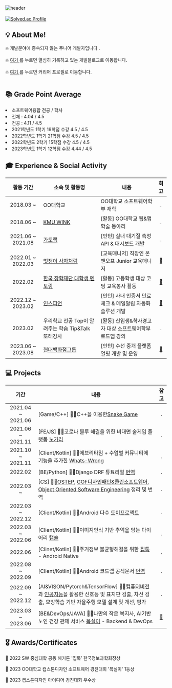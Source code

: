 

![header](https://capsule-render.vercel.app/api?type=waving&color=202632&fontColor=0064FF&text=반갑습니다!&height=150&fontSize=60&desc=ho-jun99%20Github%20&descAlignY=75&descAlign=60)
<br></br>
[![Solved.ac Profile](http://mazassumnida.wtf/api/v2/generate_badge?boj=hjk6322)](https://solved.ac/hjk6322/)
<h2>💡 About Me!  </h2>

<h> 🔥 개발분야에 종속되지 않는 주니어 개발자입니다 </b>.  <br></br></h>
<h> 🔥 <a href="https://devforyou.tistory.com/">여기 </a>를 누르면 열심히 기록하고 있는 개발블로그로 이동합니다</b>.  <br></br></h>
<h> 🔥 <a href="https://career.programmers.co.kr/pr/hjk6322_1360">여기 </a>를 누르면 커리어 프로필로 이동합니다</b>.  <br></br></h>

<h2>📚 Grade Point Average  </h2>
<li>소프트웨어융합 전공 / 학사 </li>
<li> 전체 : 4.04 / 4.5 </li>
<li> 전공 : 4.11 / 4.5 </li>
<li>2021학년도 1학기 19학점 수강 4.5 / 4.5</li>
<li>2022학년도 1학기 21학점 수강 4.5 / 4.5</li>
<li>2022학년도 2학기 15학점 수강 4.5 / 4.5</li>
<li>2023학년도 1학기 12학점 수강 4.44 / 4.5</li>




<h2>🎓 Experience & Social Activity</h2>

|활동 기간|소속 및 활동명|내용|회고|
|:---:|---|---|:---:|
| 2018.03 ~ |OO대학교  | OO대학교 소프트웨어학부 재학 | \. |
| 2018.06 ~ |<a href="https://wink.kookmin.ac.kr/">KMU WINK</a>|[활동] OO대학교 웹&앱 학술 동아리 | \. |
| 2021.06 ~ 2021.08 |<a href="https://www.gatolab.com/">가토랩</a>| [인턴] 실내 대기질 측정 API & 대시보드 개발 | \. |
| 2022.01 ~ 2022.03 |<a href="https://www.likelion.net/">멋쟁이 사자처럼</a>|[교육매니저] 직장인 온앤오프 Junior 교육매니저 | <a href="https://devforyou.tistory.com/190">📖</a> |
| 2022.02 |<a href="https://portal.kosaf.go.kr/CO/jspAction.do">한국 장학재단 대학생 멘토링</a> |[활동] 고등학생 대상 코딩 교육봉사 활동 | <a href="https://devforyou.tistory.com/189">📖</a> |
| 2022.12 ~ 2023.02|<a href="http://www.inspien.co.kr/">인스피언</a> | [인턴] 사내 인증서 만료 체크 & 메일알림 자동화 솔루션 개발 | <a href="https://devforyou.tistory.com/229">📖</a> |
| 2023.02 |우리학교 전공 Top이 알려주는 학습 Tip&Talk 또래강사 |[활동] 신입생&학사경고자 대상 소프트웨어학부 로드맵 강의| \. |
| 2023.06 ~ 2023.08 |<a href="https://www.ehyundai.com/">현대백화점그룹</a>|[인턴] 수선 중개 플랫폼 얼핏 개발 및 운영 | <a href="https://devforyou.tistory.com/328">📖</a> |


<h2>💻 Projects</h3>

| 기간 | 내용 | 참고 | 
| :---: | --- | :---: |
| 2021.04 ~ 2021.06|[Game/C++] 👨‍💻C++을 이용한<a href="https://github.com/ho-jun99/SnakeGame">Snake Game</a> | \. |
| 2021.06 ~ 2021.11|[FE/JS] 👨‍💻코로나 블루 해결을 위한 비대면 술게임 플랫폼 <a href="https://github.com/ho-jun99/nogari">노가리</a>| \. |
| 2021.10 ~ 2021.11|[Client/Kotlin] 👨‍💻에브리타임 + 수업별 커뮤니티에 기능을 추가한 <a href="https://github.com/ho-jun99/WhatsWrong"> Whats-Wrong</a>| \. |
| 2022.02 |[BE/Python] 👨‍💻Django DRF 튜툐리얼  <a href="https://devforyou.tistory.com/category/%E2%80%A2%20%EA%B0%9C%EB%B0%9C/Django?page=2">번역</a>| \. |
| 2022.03 ~ |[CS] 👨‍💻<a href="https://devforyou.tistory.com/category/%E2%80%A2Compter%20Science/Operating%20System">OSTEP</a>, <a href="https://devforyou.tistory.com/category/%E2%80%A2%20%EB%8F%85%EC%84%9C/Design%20Pattern">GOF디자인패턴&클린소프트웨어</a>, <a href="https://devforyou.tistory.com/category/%E2%80%A2%20%EB%8F%85%EC%84%9C/Object%20Oriented%20Software%20Engineering">Object Oriented Software Engineering</a> 정리 및 번역| \. |
| 2022.03 ~ 2022.12|[Client/Kotlin] 👨‍💻Android 다수   <a href="https://devforyou.tistory.com/category/%E2%80%A2App/%EC%95%88%EB%93%9C%EB%A1%9C%EC%9D%B4%EB%93%9C%20with%20Kotlin?page=2">토이프로젝트</a> | \. |
| 2022.03 ~ 2022.06|[Client/Kotlin] 👨‍💻이미지인식 기반 추억을 담는 다이어리 <a href="https://devforyou.tistory.com/191?category=584188">캡슐</a>| \. |
| 2022.06|[Clinet/Kotlin] 👨‍💻주거정보 불균형해결을 위한 <a href="https://devforyou.tistory.com/192?category=584188">집톡</a> - Android Native| \. |
| 2022.08 ~ 2022.09|[Client/Kotlin] 👨‍💻Android 코드랩 공식문서 <a href="https://devforyou.tistory.com/category/%E2%80%A2App/%EC%95%88%EB%93%9C%EB%A1%9C%EC%9D%B4%EB%93%9C%20with%20Kotlin?page=1">번역</a> | \. |
| 2022.09 ~ 2022.12|[AI&VISON/Pytorch&TensorFlow] 👨‍💻<a href="https://devforyou.tistory.com/category/%E2%80%A2Compter%20Science/Computer%20Vision">컴퓨터비전</a> 과 <a href="https://devforyou.tistory.com/category/%E2%80%A2Compter%20Science/Artificial%20Intelligence">인공지능</a>을 활용한 신호등 및 표지판 검출, 차선 검출, 모방학습 기반 자율주행 모델 설계 및 개선, 평가| \. |
| 2023.03 ~ 2023.06|[BE&DevOps/JAVA] 👨‍💻나만의 작은 복지사, AI기반 노인 건강 관제 서비스 <a href="https://kookmin-sw.github.io/capstone-2023-11/">복실이</a> - Backend & DevOps | <a href="https://devforyou.tistory.com/325">📖</a> |




<h2>🎖️ Awards/Certificates</h2>

<d>🥇 2022 SW 중심대학 공동 해커톤 '집톡’ 한국정보과학회장상</d><br/>

<d>🥇 2023 OO대학교 캡스톤디자인 소프트웨어 경진대회 '복실이' 1등상 </d> <br/>

<d>🥇 2023 캡스톤디자인 아이디어 경진대회 우수상</d><br/>

<d></d> <br/>
